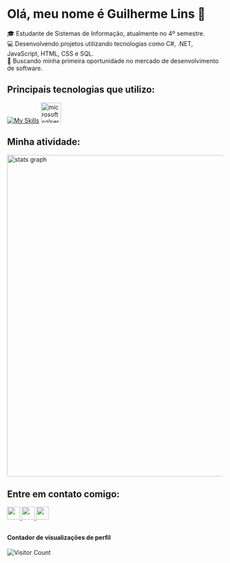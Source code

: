<h1>Olá, meu nome é Guilherme Lins 👋</h1>

🎓 Estudante de Sistemas de Informação, atualmente no 4º semestre.\
💻 Desenvolvendo projetos utilizando tecnologias como C#, .NET, JavaScript, HTML, CSS e SQL.\
👀 Buscando minha primeira oportunidade no mercado de desenvolvimento de software.

<h2>Principais tecnologias que utilizo:</h2>

[![My Skills](https://skillicons.dev/icons?i=cs,dotnet,js,html,css,git,java)](https://skillicons.dev)
<img src="https://cdn.jsdelivr.net/gh/devicons/devicon/icons/microsoftsqlserver/microsoftsqlserver-plain.svg" height="47" alt="microsoftsqlserver logo"/>

<h2>Minha atividade:</h2>

<div>
  <img src="http://github-profile-summary-cards.vercel.app/api/cards/profile-details?username=guilhermelins7&theme=2077" width=750  alt="stats graph"/>
</div>

<h2>Entre em contato comigo:</h2>
<div>
  <a href="https://www.linkedin.com/in/guilherme-lins7/" target="_blank"> <img src="https://img.shields.io/badge/LinkedIn-0077B5?style=for-the-badge&logo=linkedin&logoColor=white" height="30"/> </a>
  <a href="https://guilhermelins7.github.io" target="_blank"> <img src="https://img.shields.io/badge/Portfolio-FF5722?style=for-the-badge&logo=todoist&logoColor=white" height="30"/> </a>
  <a href="mailto:guilherme7lins@gmail.com" target="_blank"> <img src="https://img.shields.io/badge/Gmail-333333?style=for-the-badge&logo=gmail&logoColor=red" height="30"/> </a>
</div>

##

#### Contador de visualizações de perfil
![Visitor Count](https://profile-counter.glitch.me/{guihermelins71}/count.svg)
